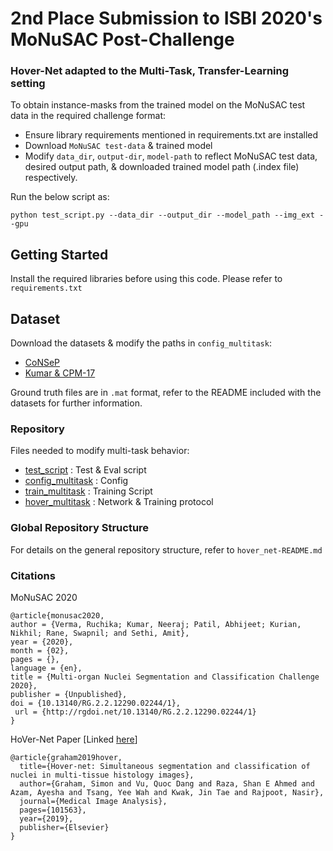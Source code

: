 # 2nd Place Submission to ISBI 2020's MoNuSAC Post-Challenge
### Hover-Net adapted to the Multi-Task, Transfer-Learning setting

To obtain instance-masks from the trained model on the MoNuSAC test data in the required challenge format:

- Ensure library requirements mentioned in requirements.txt are installed
- Download `MoNuSAC test-data` & trained model
- Modify `data_dir`, `output-dir`, `model-path` to reflect MoNuSAC test data, desired output path, & downloaded trained model path (.index file) respectively. 

Run the below script as:
```
python test_script.py --data_dir --output_dir --model_path --img_ext --gpu

```


## Getting Started

Install the required libraries before using this code. Please refer to `requirements.txt`



## Dataset
Download the datasets & modify the paths in `config_multitask`:
- [CoNSeP](https://warwick.ac.uk/fac/sci/dcs/research/tia/data/hovernet/)
- [Kumar & CPM-17](https://drive.google.com/open?id=1l55cv3DuY-f7-JotDN7N5nbNnjbLWchK)

Ground truth files are in `.mat` format, refer to the README included with the datasets for further information.

### Repository 

Files needed to modify multi-task behavior:
- [test_script](./src/test_script.py) : Test & Eval script
- [config_multitask](./src/config_multitask.py) : Config
- [train_multitask](./src/train_multitask.py) : Training Script
- [hover_multitask](./src/opt/hover_multitask.py) : Network & Training protocol

### Global Repository Structure 

For details on the general repository structure, refer to `hover_net-README.md` 

### Citations

MoNuSAC 2020

```
@article{monusac2020,
author = {Verma, Ruchika; Kumar, Neeraj; Patil, Abhijeet; Kurian, Nikhil; Rane, Swapnil; and Sethi, Amit},
year = {2020},
month = {02},
pages = {},
language = {en},
title = {Multi-organ Nuclei Segmentation and Classification Challenge 2020},
publisher = {Unpublished},
doi = {10.13140/RG.2.2.12290.02244/1},
 url = {http://rgdoi.net/10.13140/RG.2.2.12290.02244/1}
}
```

HoVer-Net Paper [Linked [here](https://arxiv.org/abs/1812.06499)]
```
@article{graham2019hover,
  title={Hover-net: Simultaneous segmentation and classification of nuclei in multi-tissue histology images},
  author={Graham, Simon and Vu, Quoc Dang and Raza, Shan E Ahmed and Azam, Ayesha and Tsang, Yee Wah and Kwak, Jin Tae and Rajpoot, Nasir},
  journal={Medical Image Analysis},
  pages={101563},
  year={2019},
  publisher={Elsevier}
}
```
